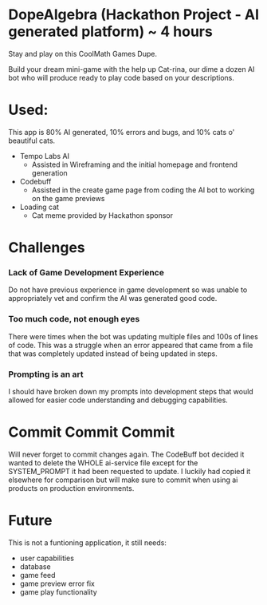 # DopeAlgebra (Hackathon Project - AI generated platform) ~ 4 hours
Stay and play on this CoolMath Games Dupe.

Build your dream mini-game with the help up Cat-rina, our dime a dozen AI bot who will produce ready to play code based on your descriptions.

# Used:
This app is 80% AI generated, 10% errors and bugs, and 10% cats o' beautiful cats.

- Tempo Labs AI
  - Assisted in Wireframing and the initial homepage and frontend generation
- Codebuff
  - Assisted in the create game page from coding the AI bot to working on the game previews
- Loading cat
  - Cat meme provided by Hackathon sponsor

# Challenges
### Lack of Game Development Experience
Do not have previous experience in game development so was unable to appropriately vet and confirm the AI was generated good code. 
### Too much code, not enough eyes
There were times when the bot was updating multiple files and 100s of lines of code. This was a struggle when an error appeared that came from a file that was completely updated instead of being updated in steps.
### Prompting is an art
I should have broken down my prompts into development steps that would allowed for easier code understanding and debugging capabilities.
# Commit Commit Commit
Will never forget to commit changes again. The CodeBuff bot decided it wanted to delete the WHOLE ai-service file except for the SYSTEM_PROMPT it had been requested to update. I luckily had copied it elsewhere for comparison but will make sure to commit when using ai products on production environments.
 
# Future
This is not a funtioning application, it still needs:
- user capabilities
- database
- game feed
- game preview error fix
- game play functionality
